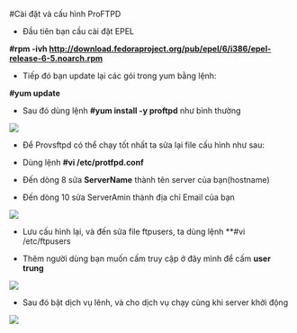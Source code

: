 #Cài đặt và cấu hình ProFTPD


- Đầu tiên bạn cầu cài đặt EPEL

**#rpm -ivh http://download.fedoraproject.org/pub/epel/6/i386/epel-release-6-5.noarch.rpm**

- Tiếp đó bạn update lại các gói trong yum bằng lệnh:

**#yum update**

- Sau đó dùng lệnh **#yum install -y proftpd** như bình thường

<img src="http://i.imgur.com/3tld7pX.png">

- Để Provsftpd có thể chạy tốt nhất ta sửa lại file cấu hình như sau:

-  Dùng lệnh **#vi /etc/protfpd.conf**

- Đến dòng 8 sửa **ServerName** thành tên server của bạn(hostname)

- Đến dòng 10 sửa ServerAmin thành địa chỉ Email của bạn

<img src="http://i.imgur.com/Mn6ysO4.png">

- Lưu cấu hình lại, và đến sửa file ftpusers, ta dùng lệnh **#vi /etc/ftpusers

- Thêm người dùng bạn muốn cấm truy cập ở đây mình để cấm **user trung**

<img src="http://i.imgur.com/hHQVeyV.png">

- Sau đó bật dịch vụ lênh, và cho dịch vụ chạy cùng khi server khởi động

<img src="http://i.imgur.com/U49vQ11.png">
